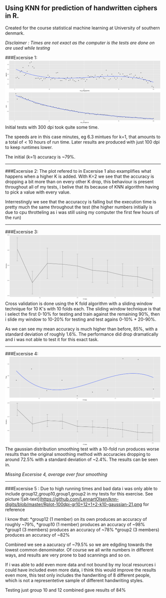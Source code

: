 ## Using KNN for prediction of handwritten ciphers in R.
Created for the course statistical machine learning at University of southern denmark.

_Disclaimer : Times are not exact as the computer is the tests are done on are used while testing_

###Excersise 1:
![alt-text](https://github.com/LennartOlsen/knn-digits/blob/master/rplot-dpi300-gr12.png "graph")
Initial tests with 300 dpi took quite some time.

The speeds are in this case minutes, eg 6.3 mintues for k=1, that amounts to a total of < 10 hours of run time. Later results are produced with just 100 dpi to keep runtimes lower.

The initial (k=1) accuracy is ~79%.

---

###Excersise 2:
The plot refered to in Excersise 1 also examplifies what happens when a higher K is added. With K=2 we see that the accuracy is dropping a bit more than on every other K drop, this behaviour is present throughout all of my tests, i belive that its because of KNN algorithm having to pick a value with every value.

Interrestingly we see that the accuraccy is falling but the execution time is pretty much the same throughout the test (the higher numbers initially is due to cpu throtteling as i was still using my computer the first few hours of the run)

---

###Excersise 3:
![alt-text](https://github.com/LennartOlsen/knn-digits/blob/master/Rplot-dpi100-gr12-10fold-only-acc.png "graph")
Cross validation is done using the K fold algorithm with a sliding window technique for 10 K's with 10 folds each. The sliding window technique is that i select the first 0-10% for testing and train against the remaining 90%, then i slide my window to 10-20% for testing and test agains 0-10% + 20-90%.

As we can see my mean accuracy is much higher than before, 85%, with a standard deviation of roughly 1.6%.
The performance did drop dramatically and i was not able to test it for this exact task.

---

###Excersise 4:
![alt-text](https://github.com/LennartOlsen/knn-digits/blob/master/Rplot-dpi100-gr12-10fold-gaussian-smooth.png)
The gaussian distribution smoothing test with a 10-fold run produces worse results than the original smoothing method with accuracies dropping to around 72.5% with a standard deviation of ~2.4%. The results can be seen in.

*Missing Excersise 4, average over four smoothing*

---

###Excersise 5 :
Due to high running times and bad data i was only able to include group12,group10,group1,group2 in my tests for this exercise.
See picture ![alt-text](https://github.com/LennartOlsen/knn-digits/blob/master/Rplot-100dpi-gr10+12+1+2-k10-gaussian-21.png for reference

I know that:
*group12 (1 member) on its own produces an accuracy of roughly ~79%, 
*group10 (1 member) produces an accuracy of ~98%
*group1 (3 members) produces an accuracy of ~78%
*group2 (3 members) produces an accuracy of ~82%

Combined we see a aacuracy of ~79.5% so we are edgding towards the lowest common denominator. Of course we all write numbers in different ways, and results are very prone to bad scannings and so on.

If i was able to add even more data and not bound by my local resources i could have included even more data, i think this would improve the results even more, this test only includes the handwriting of 8 different people, which is not a representetive sample of different handwriting styles.

Testing just group 10 and 12 combined gave results of 84%